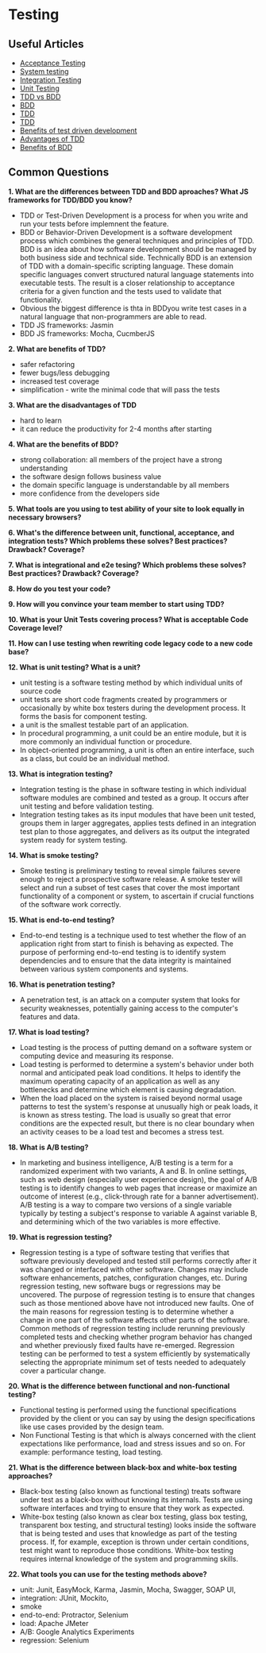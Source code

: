 # Testing

## Useful Articles
 - [Acceptance Testing](http://softwaretestingfundamentals.com/acceptance-testing/)
 - [System testing](http://softwaretestingfundamentals.com/system-testing/)
 - [Integration Testing](http://softwaretestingfundamentals.com/integration-testing/)
 - [Unit Testing](http://softwaretestingfundamentals.com/unit-testing/)
 - [TDD vs BDD](https://codeutopia.net/blog/2015/03/01/unit-testing-tdd-and-bdd/)
 - [BDD](https://en.wikipedia.org/wiki/Behavior-driven_development)
 - [TDD](https://en.wikipedia.org/wiki/Test-driven_development)
 - [TDD](https://www.typemock.com/test-driven-development-tdd/)
 - [Benefits of test driven development](https://www.madetech.com/blog/9-benefits-of-test-driven-development)
 - [Advantages of TDD](https://agilepainrelief.com/notesfromatooluser/2008/10/advantages-of-tdd.html#.WUkSwmjyiUk)
 - [Benefits of BDD](https://dzone.com/articles/a-few-benefits-you-get-by-doing-bdd)

## Common Questions
**1. What are the differences between TDD and BDD aproaches? What JS frameworks for TDD/BDD you know?**  
- TDD or Test-Driven Development is a process for when you write and run your tests before implemnent the feature.
- BDD or Behavior-Driven Development is a software development process which combines the general techniques and principles of TDD. BDD is an idea about how software development should be managed by both business side and technical side. Technically BDD is an extension of TDD with a domain-specific scripting language. These domain specific languages convert structured natural language statements into executable tests. The result is a closer relationship to acceptance criteria for a given function and the tests used to validate that functionality.
- Obvious the biggest difference is thta in BDDyou write test cases in a natural language that non-programmers are able to read.
- TDD JS frameworks: Jasmin
- BDD JS frameworks: Mocha, CucmberJS

**2. What are benefits of TDD?**  
- safer refactoring
- fewer bugs/less debugging
- increased test coverage
- simplification - write the minimal code that will pass the tests

**3. What are the disadvantages of TDD**  
- hard to learn
- it can reduce the productivity for 2-4 months after starting

**4. What are the benefits of BDD?**  
- strong collaboration: all members of the project have a strong understanding
- the software design follows business value
- the domain specific language is understandable by all members
- more confidence from the developers side

**5. What tools are you using to test ability of your site to look equally in necessary browsers?**  

**6. What's the difference between unit, functional, acceptance, and integration tests? Which problems these solves? Best practices? Drawback? Coverage?**  

**7. What is integrational and e2e tesing? Which problems these solves? Best practices? Drawback? Coverage?**  

**8. How do you test your code?**  

**9. How will you convince your team member to start using TDD?**  

**10. What is your Unit Tests covering process? What is acceptable Code Coverage level?**  

**11. How can I use testing when rewriting code legacy code to a new code base?**  

**12. What is unit testing? What is a unit?**  
- unit testing is a software testing method by which individual units of source code
- unit tests are short code fragments created by programmers or occasionally by white box testers during the development process. It forms the basis for component testing.
- a unit is the smallest testable part of an application.
- In procedural programming, a unit could be an entire module, but it is more commonly an individual function or procedure.
- In object-oriented programming, a unit is often an entire interface, such as a class, but could be an individual method.

**13. What is integration testing?**  
- Integration testing is the phase in software testing in which individual software modules are combined and tested as a group. It occurs after unit testing and before validation testing.
- Integration testing takes as its input modules that have been unit tested, groups them in larger aggregates, applies tests defined in an integration test plan to those aggregates, and delivers as its output the integrated system ready for system testing.

**14. What is smoke testing?**  
- Smoke testing is preliminary testing to reveal simple failures severe enough to reject a prospective software release. A smoke tester will select and run a subset of test cases that cover the most important functionality of a component or system, to ascertain if crucial functions of the software work correctly. 

**15. What is end-to-end testing?**  
- End-to-end testing is a technique used to test whether the flow of an application right from start to finish is behaving as expected. The purpose of performing end-to-end testing is to identify system dependencies and to ensure that the data integrity is maintained between various system components and systems.

**16. What is penetration testing?**  
- A penetration test, is an attack on a computer system that looks for security weaknesses, potentially gaining access to the computer's features and data.

**17. What is load testing?**  
- Load testing is the process of putting demand on a software system or computing device and measuring its response.
- Load testing is performed to determine a system's behavior under both normal and anticipated peak load conditions. It helps to identify the maximum operating capacity of an application as well as any bottlenecks and determine which element is causing degradation.
- When the load placed on the system is raised beyond normal usage patterns to test the system's response at unusually high or peak loads, it is known as stress testing. The load is usually so great that error conditions are the expected result, but there is no clear boundary when an activity ceases to be a load test and becomes a stress test.

**18. What is A/B testing?**  
- In marketing and business intelligence, A/B testing is a term for a randomized experiment with two variants, A and B. In online settings, such as web design (especially user experience design), the goal of A/B testing is to identify changes to web pages that increase or maximize an outcome of interest (e.g., click-through rate for a banner advertisement). A/B testing is a way to compare two versions of a single variable typically by testing a subject's response to variable A against variable B, and determining which of the two variables is more effective.

**19. What is regression testing?**  
- Regression testing is a type of software testing that verifies that software previously developed and tested still performs correctly after it was changed or interfaced with other software. Changes may include software enhancements, patches, configuration changes, etc. During regression testing, new software bugs or regressions may be uncovered. The purpose of regression testing is to ensure that changes such as those mentioned above have not introduced new faults. One of the main reasons for regression testing is to determine whether a change in one part of the software affects other parts of the software. Common methods of regression testing include rerunning previously completed tests and checking whether program behavior has changed and whether previously fixed faults have re-emerged. Regression testing can be performed to test a system efficiently by systematically selecting the appropriate minimum set of tests needed to adequately cover a particular change.

**20. What is the difference between functional and non-functional testing?**  
- Functional testing is performed using the functional specifications provided by the client or you can say by using the design specifications like use cases provided by the design team.
- Non Functional Testing is that which is always concerned with the client expectations like performance, load and stress issues and so on. For example: performance testing, load testing.

**21. What is the difference between black-box and white-box testing approaches?**  
- Black-box testing (also known as functional testing) treats software under test as a black-box without knowing its internals. Tests are using software interfaces and trying to ensure that they work as expected.
- White-box testing (also known as clear box testing, glass box testing, transparent box testing, and structural testing) looks inside the software that is being tested and uses that knowledge as part of the testing process. If, for example, exception is thrown under certain conditions, test might want to reproduce those conditions. White-box testing requires internal knowledge of the system and programming skills.

**22. What tools you can use for the testing methods above?**  
- unit: Junit, EasyMock, Karma, Jasmin, Mocha, Swagger, SOAP UI,
- integration: JUnit, Mockito,
- smoke
- end-to-end: Protractor, Selenium
- load: Apache JMeter
- A/B: Google Analytics Experiments
- regression: Selenium

